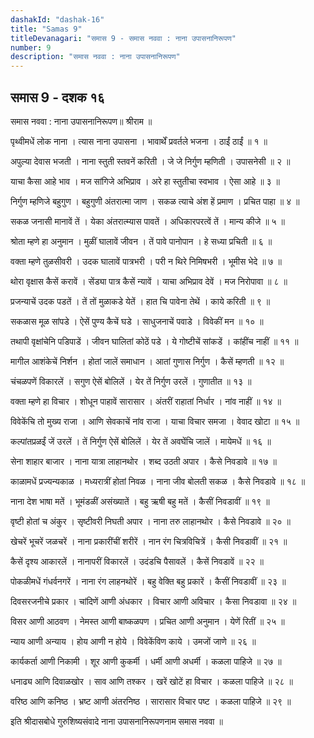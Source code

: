 ```yaml
---
dashakId: "dashak-16"
title: "Samas 9"
titleDevanagari: "समास 9 - समास नववा : नाना उपासनानिरूपण"
number: 9
description: "समास नववा : नाना उपासनानिरूपण"
---
```


## समास 9 - दशक १६

समास नववा : नाना उपासनानिरूपण॥ श्रीराम ॥

पृथ्वीमधें लोक नाना । त्यास नाना उपासना ।
भावार्थें प्रवर्तले भजना । ठाईं ठाईं ॥ १ ॥

अपुल्या देवास भजती । नाना स्तुती स्तवनें करिती ।
जे जे निर्गुण म्हणिती । उपासनेसी ॥ २ ॥

याचा कैसा आहे भाव । मज सांगिजे अभिप्राव ।
अरे हा स्तुतीचा स्वभाव । ऐसा आहे ॥ ३ ॥

निर्गुण म्हणिजे बहुगुण । बहुगुणी अंतरात्मा जाण ।
सकळ त्याचे अंश हें प्रमाण । प्रचित पाहा ॥ ४ ॥

सकळ जनासी मानावें तें । येका अंतरात्म्यास पावतें ।
अधिकारपरत्वें तें । मान्य कीजे ॥ ५ ॥

श्रोता म्हणे हा अनुमान । मुळीं घालावें जीवन ।
तें पावे पानोपान । हे सध्या प्रचिती ॥ ६ ॥

वक्ता म्हणे तुळसीवरी । उदक घालावें पात्रभरी ।
परी न थिरे निमिषभरी । भूमीस भेदे ॥ ७ ॥

थोरा वृक्षास कैसें करावें । सेंड्या पात्र कैसें न्यावें ।
याचा अभिप्राव देवें । मज निरोपावा ॥ ८ ॥

प्रजन्याचें उदक पडतें । तें तों मुळाकडे येतें ।
हात चि पावेना तेथें । काये करिती ॥ ९ ॥

सकळास मूळ सांपडे । ऐसें पुण्य कैचें घडे ।
साधुजनाचें पवाडे । विवेकीं मन ॥ १० ॥

तथापी वृक्षांचेनि पडिपाडें । जीवन घालितां कोठें पडे ।
ये गोष्टीचें सांकडें । कांहींच नाहीं ॥ ११ ॥

मागील आशंकेचें निर्शन । होतां जालें समाधान ।
आतां गुणास निर्गुण । कैसें म्हणती ॥ १२ ॥

चंचळपणें विकारलें । सगुण ऐसें बोलिलें ।
येर तें निर्गुण उरलें । गुणातीत ॥ १३ ॥

वक्ता म्हणे हा विचार । शोधून पाहावें सारासार ।
अंतरीं राहातां निर्धार । नांव नाहीं ॥ १४ ॥

विवेकेंचि तो मुख्य राजा । आणि सेवकाचें नांव राजा ।
याचा विचार समजा । वेवाद खोटा ॥ १५ ॥

कल्पांतप्रळईं जें उरलें । तें निर्गुण ऐसें बोलिलें ।
येर तें अवघेंचि जालें । मायेमधें ॥ १६ ॥

सेना शाहार बाजार । नाना यात्रा लाहानथोर ।
शब्द उठती अपार । कैसे निवडावे ॥ १७ ॥

काळामधें प्रज्यन्यकाळ । मध्यरात्रीं होतां निवळ ।
नाना जीव बोलती सकळ । कैसे निवडावे ॥ १८ ॥

नाना देश भाषा मतें । भूमंडळीं असंख्यातें ।
बहु ऋषी बहु मतें । कैसीं निवडावीं ॥ १९ ॥

वृष्टी होतां च अंकुर । सृष्टीवरी निघती अपार ।
नाना तरु लाहानथोर । कैसे निवडावे ॥ २० ॥

खेचरें भूचरें जळचरें । नाना प्रकारींचीं शरीरें ।
नान रंग चित्रविचित्रें । कैसी निवडावीं ॥ २१ ॥

कैसें दृश्य आकारलें । नानापरीं विकारलें ।
उदंडचि पैसावलें । कैसें निवडावें ॥ २२ ॥

पोकळीमधें गंधर्वनगरें । नाना रंग लाहनथोरें ।
बहु वेक्ति बहु प्रकारें । कैसीं निवडावीं ॥ २३ ॥

दिवसरजनीचे प्रकार । चांदिणें आणी अंधकार ।
विचार आणी अविचार । कैसा निवडावा ॥ २४ ॥

विसर आणी आठवण । नेमस्त आणी बाष्कळपण ।
प्रचित आणी अनुमान । येणें रितीं ॥ २५ ॥

न्याय आणी अन्याय । होय आणी न होये ।
विवेकेंविण काये । उमजों जाणे ॥ २६ ॥

कार्यकर्ता आणी निकामी । शूर आणी कुकर्मी ।
धर्मी आणी अधर्मी । कळला पाहिजे ॥ २७ ॥

धनाढ्य आणि दिवाळखोर । साव आणि तश्कर ।
खरें खोटें हा विचार । कळला पाहिजे ॥ २८ ॥

वरिष्ठ आणि कनिष्ठ । भ्रष्ट आणी अंतरनिष्ठ ।
सारासार विचार पष्ट । कळला पाहिजे ॥ २९ ॥

इति श्रीदासबोधे गुरुशिष्यसंवादे
नाना उपासनानिरूपणनाम समास नववा ॥